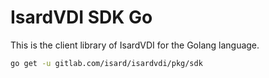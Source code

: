 # IsardVDI SDK Go

This is the client library of IsardVDI for the Golang language.

```sh
go get -u gitlab.com/isard/isardvdi/pkg/sdk
```
